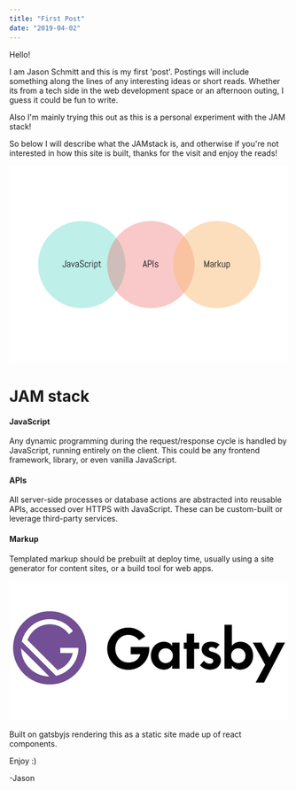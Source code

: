 ```yaml
---
title: "First Post"
date: "2019-04-02"
---
```


Hello!

I am Jason Schmitt and this is my first 'post'. Postings will include something along the lines of any interesting ideas or short reads. Whether its from a tech side in the web development space or an afternoon outing, I guess it could be fun to write.

Also I'm mainly trying this out as this is a personal experiment with the JAM stack!

So below I will describe what the JAMstack is, and otherwise if you're not interested in how this site is built, thanks for the visit and enjoy the reads!

![Jam stack](./jamstack.png)

# JAM stack

#### JavaScript

Any dynamic programming during the request/response cycle is handled by JavaScript, running entirely on the client. This could be any frontend framework, library, or even vanilla JavaScript.

#### APIs

All server-side processes or database actions are abstracted into reusable APIs, accessed over HTTPS with JavaScript. These can be custom-built or leverage third-party services.

#### Markup

Templated markup should be prebuilt at deploy time, usually using a site generator for content sites, or a build tool for web apps.

![Gatsby](./gatsby.jpeg)

Built on gatsbyjs rendering this as a static site made up of react components.

Enjoy :)

-Jason
